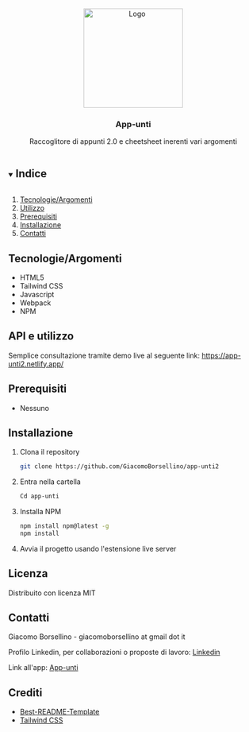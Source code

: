 
<br />
<p align="center">
  <a href="https://github.com/GiacomoBorsellino/app-unti2">
    <img src="https://raw.githubusercontent.com/GiacomoBorsellino/app-unti2/mockup/thumbs/mock-list.png" alt="Logo" width="200">
  </a>

  <h3 align="center">App-unti</h3>

  <p align="center">
    Raccoglitore di appunti 2.0 e cheetsheet inerenti vari argomenti
  </p>
</p>

<details open="open">
  <summary><h2 style="display: inline-block">Indice</h2></summary>
  <ol>
    <li><a href="#tecnologieargomenti">Tecnologie/Argomenti</a></li>
    <li><a href="#api-e-utilizzo">Utilizzo</a></li>
    <li><a href="#prerequisiti">Prerequisiti</a></li>
    <li><a href="#installazione">Installazione</a></li>
    <li><a href="#contatti">Contatti</a></li>
  </ol>
</details>

## Tecnologie/Argomenti

* HTML5
* Tailwind CSS
* Javascript
* Webpack
* NPM

## API e utilizzo
Semplice consultazione tramite demo live al seguente link: https://app-unti2.netlify.app/

## Prerequisiti

* Nessuno

## Installazione

1. Clona il repository

   ```sh
   git clone https://github.com/GiacomoBorsellino/app-unti2
   ```

2. Entra nella cartella

   ```sh
   Cd app-unti
   ```

3. Installa NPM

   ```sh
   npm install npm@latest -g
   npm install 
   ```

4. Avvia il progetto usando l'estensione live server

## Licenza

Distribuito con licenza MIT

## Contatti

Giacomo Borsellino - giacomoborsellino at gmail dot it

Profilo Linkedin, per collaborazioni o proposte di lavoro: [Linkedin](https://www.linkedin.com/in/giacomo-borsellino-4039071b7/)

Link all'app: [App-unti](https://app-unti2.netlify.app/)

## Crediti

* [Best-README-Template](https://github.com/othneildrew/Best-README-Template)
* [Tailwind CSS](https://tailwindcss.com/)
